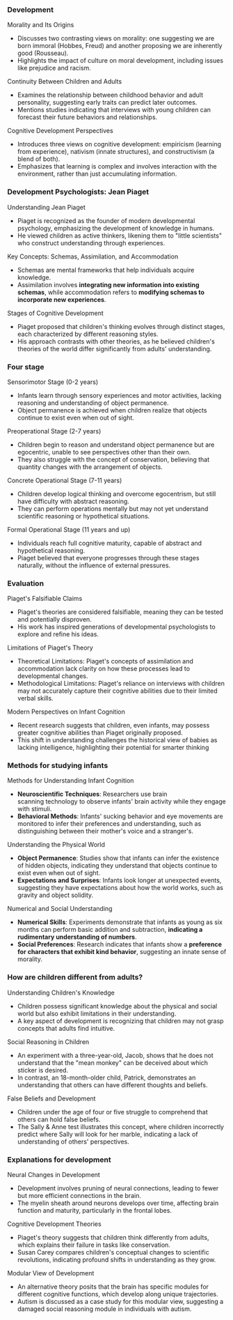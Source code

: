 ### Development
Morality and Its Origins

- Discusses two contrasting views on morality: one suggesting we are born immoral (Hobbes, Freud) and another proposing we are inherently good (Rousseau).
- Highlights the impact of culture on moral development, including issues like prejudice and racism.

Continuity Between Children and Adults

- Examines the relationship between childhood behavior and adult personality, suggesting early traits can predict later outcomes.
- Mentions studies indicating that interviews with young children can forecast their future behaviors and relationships.

Cognitive Development Perspectives

- Introduces three views on cognitive development: empiricism (learning from experience), nativism (innate structures), and constructivism (a blend of both).
- Emphasizes that learning is complex and involves interaction with the environment, rather than just accumulating information.

### Development Psychologists: Jean Piaget
Understanding Jean Piaget

- Piaget is recognized as the founder of modern developmental psychology, emphasizing the development of knowledge in humans.
- He viewed children as active thinkers, likening them to "little scientists" who construct understanding through experiences.

Key Concepts: Schemas, Assimilation, and Accommodation

- Schemas are mental frameworks that help individuals acquire knowledge.
- Assimilation involves **integrating new information into existing schemas**, while accommodation refers to **modifying schemas to incorporate new experiences**.

Stages of Cognitive Development

- Piaget proposed that children's thinking evolves through distinct stages, each characterized by different reasoning styles.
- His approach contrasts with other theories, as he believed children's theories of the world differ significantly from adults' understanding.
### Four stage
Sensorimotor Stage (0-2 years)

- Infants learn through sensory experiences and motor activities, lacking reasoning and understanding of object permanence.
- Object permanence is achieved when children realize that objects continue to exist even when out of sight.

Preoperational Stage (2-7 years)

- Children begin to reason and understand object permanence but are egocentric, unable to see perspectives other than their own.
- They also struggle with the concept of conservation, believing that quantity changes with the arrangement of objects.

Concrete Operational Stage (7-11 years)

- Children develop logical thinking and overcome egocentrism, but still have difficulty with abstract reasoning. 
- They can perform operations mentally but may not yet understand scientific reasoning or hypothetical situations.

Formal Operational Stage (11 years and up)

- Individuals reach full cognitive maturity, capable of abstract and hypothetical reasoning.
- Piaget believed that everyone progresses through these stages naturally, without the influence of external pressures.
### Evaluation
Piaget's Falsifiable Claims

- Piaget's theories are considered falsifiable, meaning they can be tested and potentially disproven.
- His work has inspired generations of developmental psychologists to explore and refine his ideas.

Limitations of Piaget's Theory

- Theoretical Limitations: Piaget's concepts of assimilation and accommodation lack clarity on how these processes lead to developmental changes.
- Methodological Limitations: Piaget's reliance on interviews with children may not accurately capture their cognitive abilities due to their limited verbal skills.

Modern Perspectives on Infant Cognition

- Recent research suggests that children, even infants, may possess greater cognitive abilities than Piaget originally proposed.
- This shift in understanding challenges the historical view of babies as lacking intelligence, highlighting their potential for smarter thinking

### Methods for studying infants
Methods for Understanding Infant Cognition

- **Neuroscientific Techniques**: Researchers use brain scanning technology to observe infants' brain activity while they engage with stimuli.
- **Behavioral Methods**: Infants' sucking behavior and eye movements are monitored to infer their preferences and understanding, such as distinguishing between their mother's voice and a stranger's.

Understanding the Physical World

- **Object Permanence**: Studies show that infants can infer the existence of hidden objects, indicating they understand that objects continue to exist even when out of sight.
- **Expectations and Surprises**: Infants look longer at unexpected events, suggesting they have expectations about how the world works, such as gravity and object solidity.

Numerical and Social Understanding

- **Numerical Skills**: Experiments demonstrate that infants as young as six months can perform basic addition and subtraction, **indicating a rudimentary understanding of numbers**.
- **Social Preferences**: Research indicates that infants show a **preference for characters that exhibit kind behavior**, suggesting an innate sense of morality.

### How are children different from adults?
Understanding Children's Knowledge

- Children possess significant knowledge about the physical and social world but also exhibit limitations in their understanding.
- A key aspect of development is recognizing that children may not grasp concepts that adults find intuitive.

Social Reasoning in Children

- An experiment with a three-year-old, Jacob, shows that he does not understand that the "mean monkey" can be deceived about which sticker is desired.
- In contrast, an 18-month-older child, Patrick, demonstrates an understanding that others can have different thoughts and beliefs.

False Beliefs and Development

- Children under the age of four or five struggle to comprehend that others can hold false beliefs.
- The Sally & Anne test illustrates this concept, where children incorrectly predict where Sally will look for her marble, indicating a lack of understanding of others' perspectives.

### Explanations for development
 Neural Changes in Development

- Development involves pruning of neural connections, leading to fewer but more efficient connections in the brain.
- The myelin sheath around neurons develops over time, affecting brain function and maturity, particularly in the frontal lobes.

Cognitive Development Theories

- Piaget's theory suggests that children think differently from adults, which explains their failure in tasks like conservation.
- Susan Carey compares children's conceptual changes to scientific revolutions, indicating profound shifts in understanding as they grow.

Modular View of Development

- An alternative theory posits that the brain has specific modules for different cognitive functions, which develop along unique trajectories.
- Autism is discussed as a case study for this modular view, suggesting a damaged social reasoning module in individuals with autism.